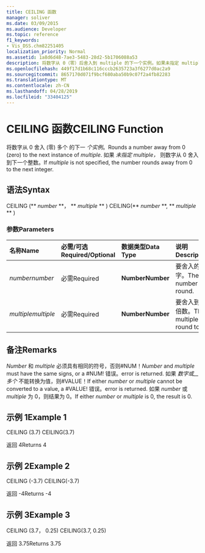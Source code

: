 ```yaml
---
title: CEILING 函数
manager: soliver
ms.date: 03/09/2015
ms.audience: Developer
ms.topic: reference
f1_keywords:
- Vis_DSS.chm82251405
localization_priority: Normal
ms.assetid: 1a8d6d48-7ae3-5483-28d2-5b1706088a53
description: 将数字从 0（零）后舍入到 multiple 的下一个实例。如果未指定 multiple，会将数字从 0 后舍入到下一个整数。
ms.openlocfilehash: 449f17d1b68c116cccb2635723a3f6277d0ac2a9
ms.sourcegitcommit: 8657170d071f9bcf680aba50b9c07f2a4fb82283
ms.translationtype: MT
ms.contentlocale: zh-CN
ms.lasthandoff: 04/28/2019
ms.locfileid: "33404125"
---
```

# <a name="ceiling-function"></a><span data-ttu-id="0cbd1-104">CEILING 函数</span><span class="sxs-lookup"><span data-stu-id="0cbd1-104">CEILING Function</span></span>

<span data-ttu-id="0cbd1-105">将数字从 0 舍入 (零) 多个 的下一  _个实例_。</span><span class="sxs-lookup"><span data-stu-id="0cbd1-105">Rounds a number away from 0 (zero) to the next instance of  _multiple_.</span></span> <span data-ttu-id="0cbd1-106">如果  _未指定 multiple，_ 则数字从 0 舍入到下一个整数。</span><span class="sxs-lookup"><span data-stu-id="0cbd1-106">If  _multiple_ is not specified, the number rounds away from 0 to the next integer.</span></span> 
  
## <a name="syntax"></a><span data-ttu-id="0cbd1-107">语法</span><span class="sxs-lookup"><span data-stu-id="0cbd1-107">Syntax</span></span>

<span data-ttu-id="0cbd1-108">CEILING (\*\* *number* \*\*， \*\* *multiple* \*\* ) </span><span class="sxs-lookup"><span data-stu-id="0cbd1-108">CEILING(\*\* *number* \*\*, \*\* *multiple* \*\* )</span></span> 
  
### <a name="parameters"></a><span data-ttu-id="0cbd1-109">参数</span><span class="sxs-lookup"><span data-stu-id="0cbd1-109">Parameters</span></span>

|<span data-ttu-id="0cbd1-110">**名称**</span><span class="sxs-lookup"><span data-stu-id="0cbd1-110">**Name**</span></span>|<span data-ttu-id="0cbd1-111">**必需/可选**</span><span class="sxs-lookup"><span data-stu-id="0cbd1-111">**Required/Optional**</span></span>|<span data-ttu-id="0cbd1-112">**数据类型**</span><span class="sxs-lookup"><span data-stu-id="0cbd1-112">**Data Type**</span></span>|<span data-ttu-id="0cbd1-113">**说明**</span><span class="sxs-lookup"><span data-stu-id="0cbd1-113">**Description**</span></span>|
|:-----|:-----|:-----|:-----|
| <span data-ttu-id="0cbd1-114">_number_</span><span class="sxs-lookup"><span data-stu-id="0cbd1-114">_number_</span></span> <br/> |<span data-ttu-id="0cbd1-115">必需</span><span class="sxs-lookup"><span data-stu-id="0cbd1-115">Required</span></span>  <br/> |<span data-ttu-id="0cbd1-116">**Number**</span><span class="sxs-lookup"><span data-stu-id="0cbd1-116">**Number**</span></span> <br/> |<span data-ttu-id="0cbd1-117">要舍入的数字。</span><span class="sxs-lookup"><span data-stu-id="0cbd1-117">The number to round.</span></span>  <br/> |
| <span data-ttu-id="0cbd1-118">_multiple_</span><span class="sxs-lookup"><span data-stu-id="0cbd1-118">_multiple_</span></span> <br/> |<span data-ttu-id="0cbd1-119">必需</span><span class="sxs-lookup"><span data-stu-id="0cbd1-119">Required</span></span>  <br/> |<span data-ttu-id="0cbd1-120">**Number**</span><span class="sxs-lookup"><span data-stu-id="0cbd1-120">**Number**</span></span> <br/> |<span data-ttu-id="0cbd1-121">要舍入到的倍数。</span><span class="sxs-lookup"><span data-stu-id="0cbd1-121">The multiple to round to.</span></span>  <br/> |
   
## <a name="remarks"></a><span data-ttu-id="0cbd1-122">备注</span><span class="sxs-lookup"><span data-stu-id="0cbd1-122">Remarks</span></span>

 <span data-ttu-id="0cbd1-123">_Number_ 和  _multiple_ 必须具有相同的符号，否则#NUM！</span><span class="sxs-lookup"><span data-stu-id="0cbd1-123">_Number_ and  _multiple_ must have the same signs, or a #NUM!</span></span> <span data-ttu-id="0cbd1-124">错误。</span><span class="sxs-lookup"><span data-stu-id="0cbd1-124">error is returned.</span></span> <span data-ttu-id="0cbd1-125">如果 _数字或__多个_ 不能转换为值，则#VALUE！</span><span class="sxs-lookup"><span data-stu-id="0cbd1-125">If either  _number_ or  _multiple_ cannot be converted to a value, a #VALUE!</span></span> <span data-ttu-id="0cbd1-126">错误。</span><span class="sxs-lookup"><span data-stu-id="0cbd1-126">error is returned.</span></span> <span data-ttu-id="0cbd1-127">如果  _number_ 或  _multiple_ 为 0，则结果为 0。</span><span class="sxs-lookup"><span data-stu-id="0cbd1-127">If either  _number_ or  _multiple_ is 0, the result is 0.</span></span> 
  
## <a name="example-1"></a><span data-ttu-id="0cbd1-128">示例 1</span><span class="sxs-lookup"><span data-stu-id="0cbd1-128">Example 1</span></span>

<span data-ttu-id="0cbd1-129">CEILING (3.7) </span><span class="sxs-lookup"><span data-stu-id="0cbd1-129">CEILING(3.7)</span></span>
  
<span data-ttu-id="0cbd1-130">返回 4</span><span class="sxs-lookup"><span data-stu-id="0cbd1-130">Returns 4</span></span>
  
## <a name="example-2"></a><span data-ttu-id="0cbd1-131">示例 2</span><span class="sxs-lookup"><span data-stu-id="0cbd1-131">Example 2</span></span>

<span data-ttu-id="0cbd1-132">CEILING (-3.7) </span><span class="sxs-lookup"><span data-stu-id="0cbd1-132">CEILING(-3.7)</span></span>
  
<span data-ttu-id="0cbd1-133">返回 -4</span><span class="sxs-lookup"><span data-stu-id="0cbd1-133">Returns -4</span></span>
  
## <a name="example-3"></a><span data-ttu-id="0cbd1-134">示例 3</span><span class="sxs-lookup"><span data-stu-id="0cbd1-134">Example 3</span></span>

<span data-ttu-id="0cbd1-135">CEILING (3.7， 0.25) </span><span class="sxs-lookup"><span data-stu-id="0cbd1-135">CEILING(3.7, 0.25)</span></span>
  
<span data-ttu-id="0cbd1-136">返回 3.75</span><span class="sxs-lookup"><span data-stu-id="0cbd1-136">Returns 3.75</span></span>
  

